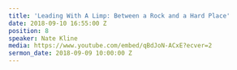 ```yaml
---
title: 'Leading With A Limp: Between a Rock and a Hard Place'
date: 2018-09-10 16:55:00 Z
position: 8
speaker: Nate Kline
media: https://www.youtube.com/embed/qBdJoN-ACxE?ecver=2
sermon_date: 2018-09-09 10:00:00 Z
---
```


